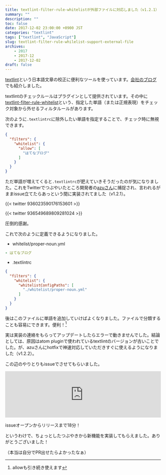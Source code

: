 ```yaml
---
title: textlint-filter-rule-whitelistが外部ファイルに対応しました（v1.2.1）
summary: ""
description: ""
toc: false
date: 2017-12-02 23:00:00 +0900 JST
categories: "textlint"
tags: ["textlint", "JavaScript"]
slug: textlint-filter-rule-whilelist-support-external-file
archives:
    - 2017
    - 2017-12
    - 2017-12-02
draft: false
---
```


[textlint](https://github.com/textlint)という日本語文章の校正に便利なツールを使っています。[会社のブログ](https://dev.classmethod.jp/devenv/atom-textlint-proofreading/)でも紹介しました。

textlintのチェックルールはプラグインとして提供されています。その中に[textlint-filter-rule-whitelist](https://github.com/textlint/textlint-filter-rule-whitelist)という、指定した単語（または正規表現）をチェック対象から外せるフィルタルールがあります。

次のように`.textlintrc`に除外したい単語を指定することで、チェック時に無視できます。

```json
{
  "filters": {
    "whitelist": {
      "allow": [
        "はてなブログ"
      ]
    }
  }
}
```

ただ単語が増えてくると`.textlintrc`が肥えていきそうだったのが気になりました。これをTwitterでつぶやいたところ開発者の[azuさん](https://twitter.com/azu_re)に捕捉され、言われるがままissue立てたらあっという間に実装されてました（v1.2.1）。

{{< twitter 936023590176153601 >}}

{{< twitter 936549689809281024 >}}

圧倒的感謝。

これで次のように定義できるようになりました。

- whitelist/proper-noun.yml

```yaml
- はてなブログ
```

- .textlintrc

```json
{
  "filters": {
    "whitelist": {
      "whitelistConfigPaths": [
        "./whitelist/proper-noun.yml"
      ]
    }
  }
}
```

後はこのファイルに単語を追加していけばよくなりました。ファイルで分類することも容易にできます。便利！[^footnote_allow]

実は実装の連絡をもらってアップデートしたらエラーで動きませんでした。結論としては、原因はatom pluginで使われているtextlintのバージョンが古いことでした。が、azuさんにhotfixで神速対応していただきすぐに使えるようになりました（v1.2.2）。

この辺のやりとりもissueでさせてもらいました。

<iframe class="hatenablogcard" style="width:100%;" frameborder="0" scrolling="no" src="https://hatenablog-parts.com/embed?url=https://github.com/textlint/textlint-filter-rule-allowlist/issues/4"></iframe>

issueオープンからリリースまで18分！

というわけで、ちょっとしたつぶやきから新機能を実装してもらえました。ありがとうございました！

（本当は自分でPR出せたらよかったなぁ）

[^footnote_allow]: allowも引き続き使えます
